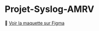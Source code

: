 # Projet-Syslog-AMRV

🎨 [Voir la maquette sur Figma](https://www.figma.com/design/kmwDhYufeITppU0JrDTqA7/Untitled?node-id=1-33&t=x2ME7eGoEtnh3CNY-0)

